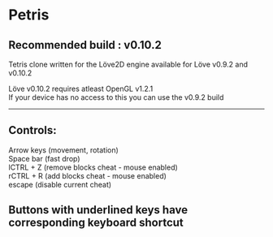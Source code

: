 # Petris

Recommended build : v0.10.2
------------------------------------------
Tetris clone written for the Löve2D engine available for Löve v0.9.2 and v0.10.2<br>

Löve v0.10.2 requires atleast OpenGL v1.2.1<br>
If your device has no access to this you can use the v0.9.2 build

------------------------------------------
Controls:
------------------------------------------

Arrow keys   (movement, rotation) <br>
Space bar    (fast drop)<br>
lCTRL + Z    (remove blocks cheat - mouse enabled)<br>
rCTRL + R    (add blocks cheat - mouse enabled)<br>
escape       (disable current cheat)<br>

Buttons with underlined keys have corresponding keyboard shortcut
-------------------------------------------
